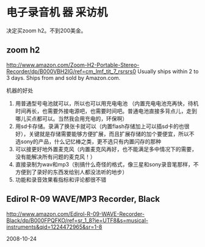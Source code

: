 # 电子录音机 器 采访机



决定买zoom h2。不到200美金。

## zoom h2
http://www.amazon.com/Zoom-H2-Portable-Stereo-Recorder/dp/B000VBH2IG/ref=cm_lmf_tit_7_rsrsrs0
Usually ships within 2 to 3 days.
Ships from and sold by Amazon.com. 


机器的好处

1. 用普通型号电池就可以，所以也可以用充电电池 （内置充电电池充再快，待机时间再长，也需要外接电源吧，也需要时间吧。普通电池直接多背点儿，走到哪儿买点都可以。当然我会用充电的，环保啊）    
2. 用sd卡存储。录满了换张卡就可以（内置flash存储加上可以插sd卡的也很好），关键就是存储需要能够方便扩展，而且扩展存储的加个要便宜，所以不选sony的产品，什么记忆棒之类，更不选只有内置闪存的那种  
3. 可以接更好地外置麦克风（内置麦克风再好，也不能满足多中情况下的需要，没有能解决所有问题的麦克风！）  
4. 直接录制为wav和mp3（别搞什么奇怪的格式，像三星和sony录音笔那样，不方便到了录好的东西发给别人都没法听的地步） 
5. 功能和录音效果看指标和评论都很不错


## Edirol R-09 WAVE/MP3 Recorder, Black
http://www.amazon.com/Edirol-R-09-WAVE-Recorder-Black/dp/B000FPQFKO/ref=sr_1_8?ie=UTF8&s=musical-instruments&qid=1224472965&sr=1-8



2008-10-24